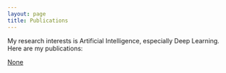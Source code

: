 ```yaml
---
layout: page
title: Publications
---
```

<p>My research interests is Artificial Intelligence, especially Deep Learning. Here are my publications:</p>

<div>
  <a class="page" href="https://www.google.com">None</a>
  <br>
</div>